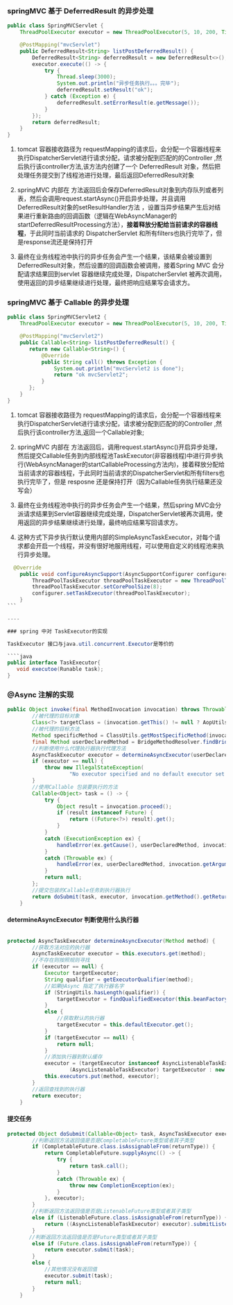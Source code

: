 ### springMVC 基于 DeferredResult 的异步处理

````java
public class SpringMVCServlet {
    ThreadPoolExecutor executor = new ThreadPoolExecutor(5, 10, 200, TimeUnit.MILLISECONDS, new ArrayBlockingQueue(5));

    @PostMapping("mvcServlet")
    public DeferredResult<String> listPostDeferredResult() {
        DeferredResult<String> deferredResult = new DeferredResult<>();
        executor.execute(() -> {
            try {
                Thread.sleep(3000);
                System.out.println("异步任务执行。。。完毕");
                deferredResult.setResult("ok");
            } catch (Exception e) {
                deferredResult.setErrorResult(e.getMessage());
            }
        });
        return deferredResult;
    }
}
````

1. tomcat 容器接收路径为 requestMapping的请求后，会分配一个容器线程来执行DispatcherServlet进行请求分配，请求被分配到匹配的的Controller
,然后执行该controller方法,该方法内创建了一个 DeferredResult 对象，然后把处理任务提交到了线程池进行处理，最后返回DeferredResult对象
   
2. springMVC 内部在 方法返回后会保存DeferredResult对象到内存队列或者列表，然后会调用request.startAsync()开启异步处理，并且调用DeferredResult对象的setResultHandler方法
，设置当异步结果产生后对结果进行重新路由的回调函数（逻辑在WebAsyncManager的startDeferredResultProcessing方法），**接着释放分配给当前请求的容器线程**，于此同时当前请求的 DispatcherServlet 和所有filters也执行完毕了，但是response流还是保持打开
   
3. 最终在业务线程池中执行的异步任务会产生一个结果，该结果会被设置到DeferredResult对象，然后设置的回调函数会被调用，接着Spring MVC 会分配请求结果回到servlet 容器继续完成处理，DispatcherServlet 被再次调用，使用返回的异步结果继续进行处理，最终把响应结果写会请求方。

### springMVC 基于 Callable 的异步处理

````java
public class SpringMVCServlet2 {
    ThreadPoolExecutor executor = new ThreadPoolExecutor(5, 10, 200, TimeUnit.MILLISECONDS, new ArrayBlockingQueue(5));

    @PostMapping("mvcServlet2")
    public Callable<String> listPostDeferredResult() {
       return new Callable<String>() {
           @Override
           public String call() throws Exception {
               System.out.println("mvcServlet2 is done");
               return "ok mvcServlet2";
           }
       };
    }
}
````
1. tomcat 容器接收路径为 requestMapping的请求后，会分配一个容器线程来执行DispatcherServlet进行请求分配，请求被分配到匹配的的Controller
   ,然后执行该controller方法,返回一个Callable对象;

2. springMVC 内部在 方法返回后，调用request.startAsync()开启异步处理，然后提交Callable任务到内部线程池TaskExecutor(非容器线程)中进行异步执行(WebAsyncManager的startCallableProcessing方法内)，接着释放分配给当前请求的容器线程，于此同时当前请求的DispatcherServlet和所有filters也执行完毕了，但是 resposne 还是保持打开（因为Callable任务执行结果还没写会）

3. 最终在业务线程池中执行的异步任务会产生一个结果，然后spring MVC会分派请求结果到Servlet容器继续完成处理，DispatcherServlet被再次调用，使用返回的异步结果继续进行处理，最终响应结果写回请求方。

4. 这种方式下异步执行默认使用内部的SimpleAsyncTaskExecutor，对每个请求都会开启一个线程，并没有很好地服用线程，可以使用自定义的线程池来执行异步处理。

````java
  @Override
    public void configureAsyncSupport(AsyncSupportConfigurer configurer) {
        ThreadPoolTaskExecutor threadPoolTaskExecutor = new ThreadPoolTaskExecutor();
        threadPoolTaskExecutor.setCorePoolSize(8);
        configurer.setTaskExecutor(threadPoolTaskExecutor);
    }
```

----

### spring 中对 TaskExecutor的实现

TaskExecutor 接口与java.util.concurrent.Executor是等价的

````java
public interface TaskExecutor{
   void executoe(Runable task);
}
````

### @Async 注解的实现

````java
public Object invoke(final MethodInvocation invocation) throws Throwable {
        //被代理的目标对象
		Class<?> targetClass = (invocation.getThis() != null ? AopUtils.getTargetClass(invocation.getThis()) : null);
		//被代理的目标方法
		Method specificMethod = ClassUtils.getMostSpecificMethod(invocation.getMethod(), targetClass);
		final Method userDeclaredMethod = BridgeMethodResolver.findBridgedMethod(specificMethod);
		//判断使用什么代理执行器执行代理方法
		AsyncTaskExecutor executor = determineAsyncExecutor(userDeclaredMethod);
		if (executor == null) {
			throw new IllegalStateException(
					"No executor specified and no default executor set on AsyncExecutionInterceptor either");
		}
        //使用Callable 包装要执行的方法
		Callable<Object> task = () -> {
			try {
				Object result = invocation.proceed();
				if (result instanceof Future) {
					return ((Future<?>) result).get();
				}
			}
			catch (ExecutionException ex) {
				handleError(ex.getCause(), userDeclaredMethod, invocation.getArguments());
			}
			catch (Throwable ex) {
				handleError(ex, userDeclaredMethod, invocation.getArguments());
			}
			return null;
		};
        //提交包装的Callable任务到执行器执行
		return doSubmit(task, executor, invocation.getMethod().getReturnType());
	}

````

#### determineAsyncExecutor 判断使用什么执行器

````java

protected AsyncTaskExecutor determineAsyncExecutor(Method method) {
        //获取方法对应的执行器
		AsyncTaskExecutor executor = this.executors.get(method);
		//不存在则按照规则寻找
		if (executor == null) {
			Executor targetExecutor;
			String qualifier = getExecutorQualifier(method);
			//如果@Async 指定了执行器名字
			if (StringUtils.hasLength(qualifier)) {
				targetExecutor = findQualifiedExecutor(this.beanFactory, qualifier);
			}
			else {
			    //获取默认的执行器
				targetExecutor = this.defaultExecutor.get();
			}
			if (targetExecutor == null) {
				return null;
			}
			//添加执行器到默认缓存
			executor = (targetExecutor instanceof AsyncListenableTaskExecutor ?
					(AsyncListenableTaskExecutor) targetExecutor : new TaskExecutorAdapter(targetExecutor));
			this.executors.put(method, executor);
		}
		//返回查找到的执行器
		return executor;
	}


````

#### 提交任务

````java
protected Object doSubmit(Callable<Object> task, AsyncTaskExecutor executor, Class<?> returnType) {
        //判断返回方法返回值是否是CompletableFuture类型或者其子类型
		if (CompletableFuture.class.isAssignableFrom(returnType)) {
			return CompletableFuture.supplyAsync(() -> {
				try {
					return task.call();
				}
				catch (Throwable ex) {
					throw new CompletionException(ex);
				}
			}, executor);
		}
		//判断返回方法返回值是否是ListenableFuture类型或者其子类型
		else if (ListenableFuture.class.isAssignableFrom(returnType)) {
			return ((AsyncListenableTaskExecutor) executor).submitListenable(task);
		}
	   //判断返回方法返回值是否是Future类型或者其子类型
		else if (Future.class.isAssignableFrom(returnType)) {
			return executor.submit(task);
		}
		else {
		    //其他情况没有返回值
			executor.submit(task);
			return null;
		}
	}

````
